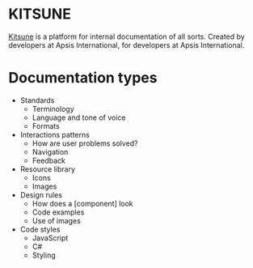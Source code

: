 KITSUNE
===

[Kitsune](https://en.wikipedia.org/wiki/Kitsune) is a platform for internal documentation of all sorts. Created by developers at Apsis International, for developers at Apsis International.

# Documentation types

- Standards
  - Terminology
  - Language and tone of voice
  - Formats
- Interactions patterns
  - How are user problems solved?
  - Navigation
  - Feedback
- Resource library
  - Icons
  - Images
- Design rules
  - How does a [component] look
  - Code examples
  - Use of images
- Code styles
  - JavaScript
  - C#
  - Styling
